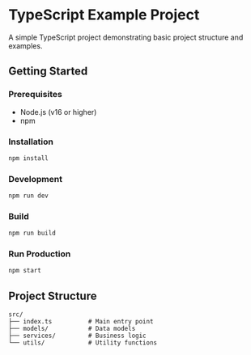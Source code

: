 # TypeScript Example Project

A simple TypeScript project demonstrating basic project structure and examples.

## Getting Started

### Prerequisites
- Node.js (v16 or higher)
- npm

### Installation
```bash
npm install
```

### Development
```bash
npm run dev
```

### Build
```bash
npm run build
```

### Run Production
```bash
npm start
```

## Project Structure
```
src/
├── index.ts          # Main entry point
├── models/           # Data models
├── services/         # Business logic
└── utils/            # Utility functions
```
